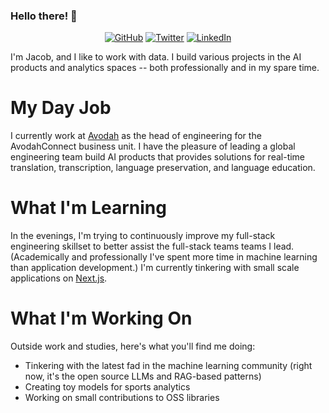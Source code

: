 ### Hello there! 👋

<p align="center">
	<a href="https://github.com/jacobeturpin"><img src="https://img.shields.io/github/followers/jacobeturpin.svg?label=GitHub&style=social" alt="GitHub"></a>
	<a href="https://twitter.com/JETurp"><img src="https://img.shields.io/twitter/follow/TerryTangYuan?label=Twitter&style=social" alt="Twitter"></a>
	<a href="https://www.linkedin.com/in/jacobeturpin"><img src="https://img.shields.io/badge/LinkedIn--_.svg?style=social&logo=linkedin" alt="LinkedIn"></a>
</p>

I'm Jacob, and I like to work with data. I build various projects in the AI products and analytics spaces -- both professionally and in my spare time. 

# My Day Job

I currently work at [Avodah]([https://www.connectwise.com/](https://www.avodah.com/)) as the head of engineering for the AvodahConnect business unit. I have the pleasure of leading a global engineering team build AI products that provides solutions for real-time translation, transcription, language preservation, and language education.

# What I'm Learning

In the evenings, I'm trying to continuously improve my full-stack engineering skillset to better assist the full-stack teams teams I lead. (Academically and professionally I've spent more time in machine learning than application development.) I'm currently tinkering with small scale applications on [Next.js](https://nextjs.org/).

# What I'm Working On

Outside work and studies, here's what you'll find me doing:

* Tinkering with the latest fad in the machine learning community (right now, it's the open source LLMs and RAG-based patterns)
* Creating toy models for sports analytics
* Working on small contributions to OSS libraries
